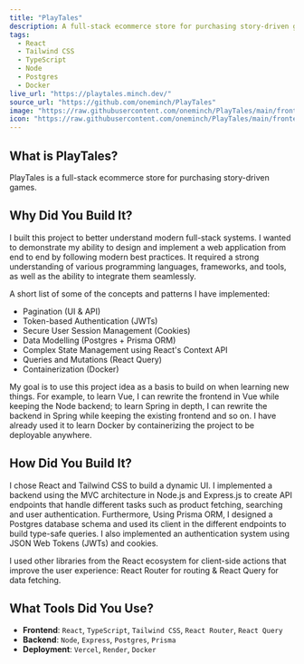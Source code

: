 ```yaml
---
title: "PlayTales"
description: A full-stack ecommerce store for purchasing story-driven games
tags:
  - React
  - Tailwind CSS
  - TypeScript
  - Node
  - Postgres
  - Docker
live_url: "https://playtales.minch.dev/"
source_url: "https://github.com/oneminch/PlayTales"
image: "https://raw.githubusercontent.com/oneminch/PlayTales/main/frontend/public/screenshot.png"
icon: "https://raw.githubusercontent.com/oneminch/PlayTales/main/frontend/public/logo.svg"
---
```


## What is PlayTales?

PlayTales is a full-stack ecommerce store for purchasing story-driven games.

## Why Did You Build It?

I built this project to better understand modern full-stack systems. I wanted to demonstrate my ability to design and implement a web application from end to end by following modern best practices. It required a strong understanding of various programming languages, frameworks, and tools, as well as the ability to integrate them seamlessly.

A short list of some of the concepts and patterns I have implemented:

- Pagination (UI & API)
- Token-based Authentication (JWTs)
- Secure User Session Management (Cookies)
- Data Modelling (Postgres + Prisma ORM)
- Complex State Management using React's Context API
- Queries and Mutations (React Query)
- Containerization (Docker)

My goal is to use this project idea as a basis to build on when learning new things. For example, to learn Vue, I can rewrite the frontend in Vue while keeping the Node backend; to learn Spring in depth, I can rewrite the backend in Spring while keeping the existing frontend and so on. I have already used it to learn Docker by containerizing the project to be deployable anywhere.

## How Did You Build It?

I chose React and Tailwind CSS to build a dynamic UI. I implemented a backend using the MVC architecture in Node.js and Express.js to create API endpoints that handle different tasks such as product fetching, searching and user authentication. Furthermore, Using Prisma ORM, I designed a Postgres database schema and used its client in the different endpoints to build type-safe queries. I also implemented an authentication system using JSON Web Tokens (JWTs) and cookies.

I used other libraries from the React ecosystem for client-side actions that improve the user experience: React Router for routing & React Query for data fetching.

## What Tools Did You Use?

- **Frontend**: `React`, `TypeScript`, `Tailwind CSS`, `React Router`, `React Query`
- **Backend**: `Node`, `Express`, `Postgres`, `Prisma`
- **Deployment**: `Vercel`, `Render`, `Docker`
